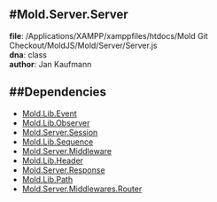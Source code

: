 
#Mold.Server.Server
---------------------------------------

__file__: /Applications/XAMPP/xamppfiles/htdocs/Mold Git Checkout/MoldJS/Mold/Server/Server.js  
__dna__: class  
__author__: Jan Kaufmann  

	






##Dependencies
--------------

* [Mold.Lib.Event](../../Mold/Lib/Event.md) 
* [Mold.Lib.Observer](../../Mold/Lib/Observer.md) 
* [Mold.Server.Session](../../Mold/Server/Session.md) 
* [Mold.Lib.Sequence](../../Mold/Lib/Sequence.md) 
* [Mold.Server.Middleware](../../Mold/Server/Middleware.md) 
* [Mold.Lib.Header](../../Mold/Lib/Header.md) 
* [Mold.Server.Response](../../Mold/Server/Response.md) 
* [Mold.Lib.Path](../../Mold/Lib/Path.md) 
* [Mold.Server.Middlewares.Router](../../Mold/Server/Middlewares/Router.md) 



 

 


 



		
